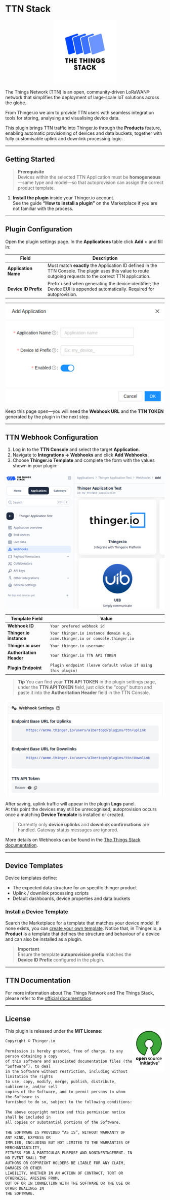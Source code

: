 # TTN Stack 

<p align="center">
  <img src="/plugins/ttn/assets/ttn-logo.png" alt="The Things Network logo" style="max-width: 200px; height: auto;" onerror="this.src='https://marketplace.thinger.io/plugins/ttn/assets/ttn-logo.png';this.onerror='';">
</p>

The Things Network (TTN) is an open, community‑driven LoRaWAN® network that simplifies the deployment of large‑scale IoT solutions across the globe.

From Thinger.io we aim to provide TTN users with seamless integration tools for storing, analysing and visualising device data.

This plugin brings TTN traffic into Thinger.io through the **Products** feature, enabling automatic provisioning of devices and data buckets, together with fully customisable uplink and downlink processing logic.

---

## Getting Started

> **Prerequisite**  
> Devices within the selected TTN Application must be **homogeneous**—same type and model—so that autoprovision can assign the correct product template.

1. **Install the plugin** inside your Thinger.io account.  
   See the guide **“How to install a plugin”** on the Marketplace if you are not familiar with the process.

---

## Plugin Configuration

Open the plugin settings page. In the **Applications** table click **Add +** and fill in:

| Field | Description |
| ----- | ----------- |
| **Application Name** | Must match **exactly** the Application ID defined in the TTN Console. The plugin uses this value to route outgoing requests to the correct TTN application. |
| **Device ID Prefix** | Prefix used when generating the device identifier; the Device EUI is appended automatically. Required for autoprovision. |

<p align="center">
  <img src="/plugins/ttn/assets/add_application.png" onerror="this.src='https://marketplace.thinger.io/plugins/ttn/assets/add_application.png';this.onerror='';" alt="Add application modal in TTN Thinger.io Plugin">
</p>

Keep this page open—you will need the **Webhook URL** and the **TTN TOKEN** generated by the plugin in the next step.

---

## TTN Webhook Configuration

1. Log in to the **TTN Console** and select the target **Application**.  
2. Navigate to **Integrations → Webhooks** and click **Add Webhooks**.  
3. Choose **Thinger.io Template** and complete the form with the values shown in your plugin:

<p align="center">
  <img src="/plugins/ttn/assets/thinger_webhook.png" onerror="this.src='https://marketplace.thinger.io/plugins/ttn/assets/thinger_webhook.png';this.onerror='';" alt="TTN Webhook Settings for Thinger.io integration">
</p>

| Template Field | Value |
|-----------|-----------------|
| **Webhook ID** | `Your prefered webhook id` |
| **Thinger.io instance** | `Your thinger.io instance domain e.g. acme.thinger.io or console.thinger.io` |
| **Thinger.io user** | `Your thinger.io username` |
| **Authoritation Header** | `Your thinger.io TTN API TOKEN` |
| **Plugin Endpoint** | `Plugin endpoint (leave default value if using this plugin)` |

> **Tip**
> You can find your **TTN API TOKEN** in the plugin settings page, under the **TTN API TOKEN** field,
> just click the "copy" button and paste it into the **Authoritation Header** field in the TTN Console.

<p align="center">
  <img src="/plugins/ttn/assets/ttn_api_token.png" onerror="this.src='https://marketplace.thinger.io/plugins/ttn/assets/ttn_api_token.png';this.onerror='';" alt="TTN Webhook Settings for Thinger.io integration">
</p>

After saving, uplink traffic will appear in the plugin **Logs** panel.  
At this point the devices may still be unrecognised; autoprovision occurs once a matching **Device Template** is installed or created.

> Currently only **device uplinks** and **downlink confirmations** are handled. Gateway status messages are ignored.

More details on Webhooks can be found in the [The Things Stack documentation](https://www.thethingsindustries.com/docs/integrations/webhooks/).

---

## Device Templates

Device templates define:

* The expected data structure for an specific thinger product
* Uplink / downlink processing scripts  
* Default dashboards, device properties and data buckets

### Install a Device Template

Search the Marketplace for a template that matches your device model. If none exists, you can [create your own template](https://docs.thinger.io/products). Notice that, in Thinger.io, a **Product** is a template that defines the structure and behaviour of a device and can also be installed as a plugin.

> **Important**  
> Ensure the template **autoprovision prefix** matches the **Device ID Prefix** configured in the plugin.


---

## TTN Documentation

For more information about The Things Network and The Things Stack, please refer to the [official documentation](https://www.thethingsindustries.com/docs/).

---

## License

<a href="http://opensource.org/">
  <img style="float: right;" width="100px" height="137px" src="/assets/OSI_Standard_Logo_0.svg" onerror="this.src='https://marketplace.thinger.io/assets/OSI_Standard_Logo_0.svg';this.onerror='';">
</a>

This plugin is released under the **MIT License**:

```
Copyright © Thinger.io

Permission is hereby granted, free of charge, to any person obtaining a copy
of this software and associated documentation files (the “Software”), to deal
in the Software without restriction, including without limitation the rights
to use, copy, modify, merge, publish, distribute, sublicense, and/or sell
copies of the Software, and to permit persons to whom the Software is
furnished to do so, subject to the following conditions:

The above copyright notice and this permission notice shall be included in
all copies or substantial portions of the Software.

THE SOFTWARE IS PROVIDED “AS IS”, WITHOUT WARRANTY OF ANY KIND, EXPRESS OR
IMPLIED, INCLUDING BUT NOT LIMITED TO THE WARRANTIES OF MERCHANTABILITY,
FITNESS FOR A PARTICULAR PURPOSE AND NONINFRINGEMENT. IN NO EVENT SHALL THE
AUTHORS OR COPYRIGHT HOLDERS BE LIABLE FOR ANY CLAIM, DAMAGES OR OTHER
LIABILITY, WHETHER IN AN ACTION OF CONTRACT, TORT OR OTHERWISE, ARISING FROM,
OUT OF OR IN CONNECTION WITH THE SOFTWARE OR THE USE OR OTHER DEALINGS IN
THE SOFTWARE.
```